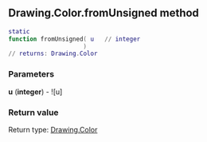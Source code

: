 ## Drawing.Color.fromUnsigned method


```lua
static
function fromUnsigned( u   // integer
                     )
// returns: Drawing.Color
```


### Parameters

**u** (**integer**) - ![u]

### Return value

Return type: [Drawing.Color](../../Drawing/Color.md)


